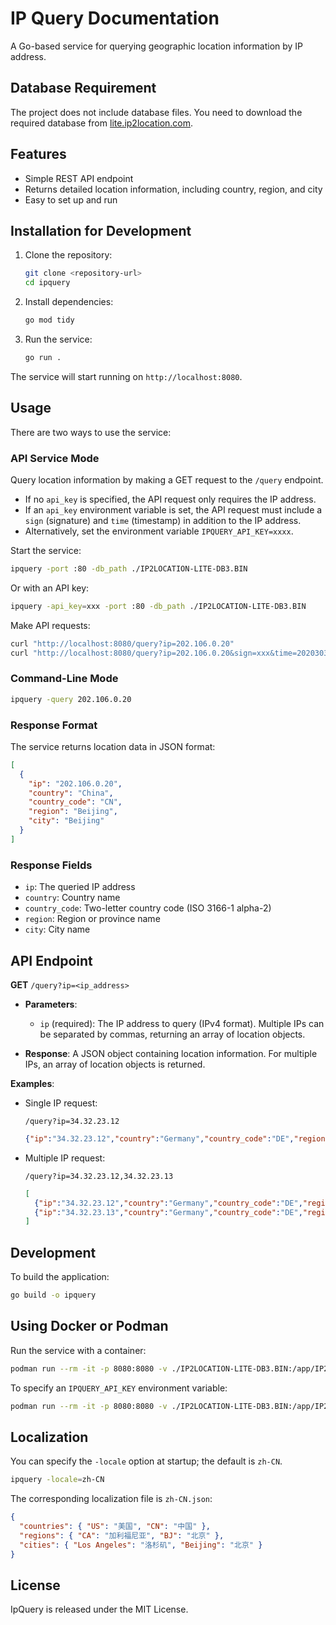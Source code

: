 # IP Query Documentation

A Go-based service for querying geographic location information by IP address.

## Database Requirement

The project does not include database files. You need to download the required database from [lite.ip2location.com](https://lite.ip2location.com/database-download "IP2LOCATION-LITE-DB3.BIN download").

## Features

- Simple REST API endpoint
- Returns detailed location information, including country, region, and city
- Easy to set up and run

## Installation for Development

1. Clone the repository:
   ```bash
   git clone <repository-url>
   cd ipquery
   ```

2. Install dependencies:
   ```bash
   go mod tidy
   ```

3. Run the service:
   ```bash
   go run .
   ```

The service will start running on `http://localhost:8080`.

## Usage

There are two ways to use the service:

### API Service Mode

Query location information by making a GET request to the `/query` endpoint.  
- If no `api_key` is specified, the API request only requires the IP address.  
- If an `api_key` environment variable is set, the API request must include a `sign` (signature) and `time` (timestamp) in addition to the IP address.  
- Alternatively, set the environment variable `IPQUERY_API_KEY=xxxx`.

Start the service:

```bash
ipquery -port :80 -db_path ./IP2LOCATION-LITE-DB3.BIN
```

Or with an API key:

```bash
ipquery -api_key=xxx -port :80 -db_path ./IP2LOCATION-LITE-DB3.BIN
```

Make API requests:

```bash
curl "http://localhost:8080/query?ip=202.106.0.20"
curl "http://localhost:8080/query?ip=202.106.0.20&sign=xxx&time=2020303434"
```

### Command-Line Mode

```bash
ipquery -query 202.106.0.20
```

### Response Format

The service returns location data in JSON format:

```json
[
  {
    "ip": "202.106.0.20",
    "country": "China",
    "country_code": "CN",
    "region": "Beijing",
    "city": "Beijing"
  }
]
```

### Response Fields

- `ip`: The queried IP address
- `country`: Country name
- `country_code`: Two-letter country code (ISO 3166-1 alpha-2)
- `region`: Region or province name
- `city`: City name

## API Endpoint

**GET** `/query?ip=<ip_address>`

- **Parameters**:
  - `ip` (required): The IP address to query (IPv4 format). Multiple IPs can be separated by commas, returning an array of location objects.

- **Response**: A JSON object containing location information. For multiple IPs, an array of location objects is returned.

**Examples**:

- Single IP request:
  ```
  /query?ip=34.32.23.12
  ```
  ```json
  {"ip":"34.32.23.12","country":"Germany","country_code":"DE","region":"Berlin","city":"Berlin"}
  ```

- Multiple IP request:
  ```
  /query?ip=34.32.23.12,34.32.23.13
  ```
  ```json
  [
    {"ip":"34.32.23.12","country":"Germany","country_code":"DE","region":"Berlin","city":"Berlin"},
    {"ip":"34.32.23.13","country":"Germany","country_code":"DE","region":"Berlin","city":"Berlin"}
  ]
  ```

## Development

To build the application:

```bash
go build -o ipquery
```

## Using Docker or Podman

Run the service with a container:

```bash
podman run --rm -it -p 8080:8080 -v ./IP2LOCATION-LITE-DB3.BIN:/app/IP2LOCATION-LITE-DB3.BIN javyliu/ipquery:v1.0.1
```

To specify an `IPQUERY_API_KEY` environment variable:

```bash
podman run --rm -it -p 8080:8080 -v ./IP2LOCATION-LITE-DB3.BIN:/app/IP2LOCATION-LITE-DB3.BIN -e IPQUERY_API_KEY=xxxx javyliu/ipquery:v1.0.1
```

## Localization

You can specify the `-locale` option at startup; the default is `zh-CN`.

```bash
ipquery -locale=zh-CN
```

The corresponding localization file is `zh-CN.json`:
```json
{
  "countries": { "US": "美国", "CN": "中国" },
  "regions": { "CA": "加利福尼亚", "BJ": "北京" },
  "cities": { "Los Angeles": "洛杉矶", "Beijing": "北京" }
}
```

## License

IpQuery is released under the MIT License.